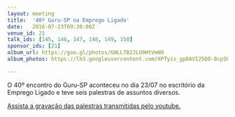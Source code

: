 ```yaml
---
layout: meeting
title:  '40º Guru-SP na Emprego Ligado'
date:   2016-07-23T09:30:00Z
venue_id: 21
talk_ids: [145, 146, 147, 148, 149, 150]
sponsor_ids: [21]
album_url: https://goo.gl/photos/GWLLTB2JLU9HtVmN9
album_photos: https://lh3.googleusercontent.com/XPTyis_gpDAVI25Q8-8cpSPwRdV5acPJ7jdxGuEz8pXkmn-qRhfATeKqBV90Il7r0XblVosvktj0ztOP889E2pP9210nVSOjqoX0uXmmyVz0oUilXvbM9h7al1eLqvcPLpyr1sHyLTBZpZOtd7otMfGPIUgO1GduX1nuxsbDduBBi7aZ1t6J26u6HmI-D11Qi7qpK5vrK2K29KnbF26hTN_CrHmZ7N93JT9QJTERNttQiU4VoAN_hJCd9BGfBmtkANVHXcpnEYhukIt-f6khgu8dhBAfW9E4pTpESb39AnGGCx8FuvoHchULnH0QlrsQ_uf7iz5YoyXCIhKqHTnBd83oCn9lPBKcDWSsHYJSdfT2CtrWE25cFV40VJexQwanMeg4WyjBPCcbKurbtfi1WfOOIHOZInaIZW35MLLRjkbsWHor1FmV6LUeJg675nSonREjmNCG5qjlnp3ko1VMM0eVbP3T0gR_103Pfpbu8PdbFd9vO8iii2GafX7Ju2QPOWbTbcco9wO7RNVbQtcdr3UP6azICpxOdhrxkUiSoY3Jht1JLXATyO6Ko7tpKDhxkqJl5rlgu14ju76UyoEcXYkrRAkg4_Vyuxs1zHZpykqaaAhzCj1MA_u2P53ArdJc_7PuLlM1XY_0lSd-U_NG5N36vT-JYdiTBZ5qJgvd8MDOHDFK52zCW-DP

---
```


<p>O 40&ordm; encontro do Guru-SP aconteceu no dia 23/07 no escrit&oacute;rio da Emprego Ligado e teve seis palestras de assuntos diversos.</p>

<p><a href="https://www.youtube.com/watch?v=KHWYHZqfP8Y">Assista a grava&ccedil;&atilde;o das palestras transmitidas pelo youtube.</a></p>

